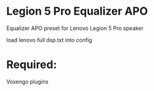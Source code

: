 # Legion 5 Pro Equalizer APO
Equalizer APO preset for Lenovo Legion 5 Pro speaker

load lenovo full dsp.txt into config 
# Required:
Voxengo plugins
